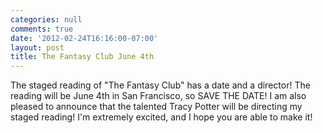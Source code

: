 ```yaml
---
categories: null
comments: true
date: '2012-02-24T16:16:00-07:00'
layout: post
title: The Fantasy Club June 4th
---
```


The staged reading of "The Fantasy Club" has a date and a director! The reading will be June 4th in San Francisco, so SAVE THE DATE! I am also pleased to announce that the talented Tracy Potter will be directing my staged reading! I'm extremely excited, and I hope you are able to make it!
